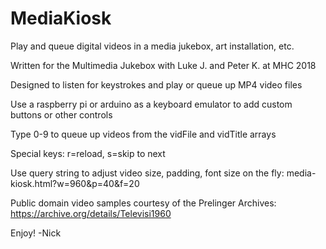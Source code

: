 # MediaKiosk
Play and queue digital videos in a media jukebox, art installation, etc.


Written for the Multimedia Jukebox with Luke J. and Peter K. at MHC 2018

Designed to listen for keystrokes and play or queue up MP4 video files

Use a raspberry pi or arduino as a keyboard emulator to add 
custom buttons or other controls

Type 0-9 to queue up videos from the vidFile and vidTitle arrays

Special keys: r=reload, s=skip to next

Use query string to adjust video size, padding, font size on the fly:
media-kiosk.html?w=960&p=40&f=20

Public domain video samples courtesy of the Prelinger Archives: 
https://archive.org/details/Televisi1960

Enjoy! -Nick
